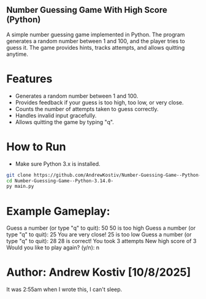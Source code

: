 ## Number Guessing Game With High Score (Python)

A simple number guessing game implemented in Python.
The program generates a random number between 1 and 100, and the player tries to guess it.
The game provides hints, tracks attempts, and allows quitting anytime.

# Features

- Generates a random number between 1 and 100.
- Provides feedback if your guess is too high, too low, or very close.
- Counts the number of attempts taken to guess correctly.
- Handles invalid input gracefully.
- Allows quitting the game by typing "q".

# How to Run

- Make sure Python 3.x is installed.

```bash
git clone https://github.com/AndrewKostiv/Number-Guessing-Game--Python-3.14.0-
cd Number-Guessing-Game--Python-3.14.0-
py main.py
```
# Example Gameplay:

Guess a number (or type "q" to quit): 50
50 is too high
Guess a number (or type "q" to quit): 25
You are very close!
25 is too low
Guess a number (or type "q" to quit): 28
28 is correct! You took 3 attempts
New high score of 3
Would you like to play again? (y/n): n

# Author: Andrew Kostiv [10/8/2025]
It was 2:55am when I wrote this, I can't sleep.